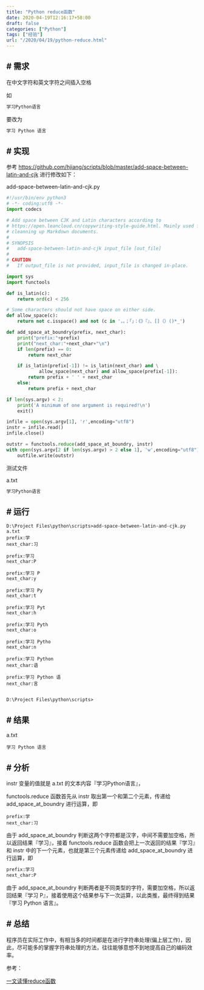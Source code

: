 ```yaml
---
title: "Python reduce函数"
date: 2020-04-19T12:16:17+58:00
draft: false
categories: ["Python"]
tags: ["经验"]
url: "/2020/04/19/python-reduce.html"
---
```


## # 需求

在中文字符和英文字符之间插入空格

如

```bash
学习Python语言
```

要改为

```bash
学习 Python 语言
```



## # 实现

参考 https://github.com/hjiang/scripts/blob/master/add-space-between-latin-and-cjk 进行修改如下：

add-space-between-latin-and-cjk.py

```python
#!/usr/bin/env python3
# -*- coding:utf8 -*-
import codecs

# Add space between CJK and Latin characters according to
# https://open.leancloud.cn/copywriting-style-guide.html. Mainly used for
# cleanning up Markdown documents.
#
# SYNOPSIS
#   add-space-between-latin-and-cjk input_file [out_file]
#
# CAUTION
#   If output_file is not provided, input_file is changed in-place.

import sys
import functools

def is_latin(c):
    return ord(c) < 256

# Some characters should not have space on either side.
def allow_space(c):
    return not c.isspace() and not (c in '，。；「」：《》『』、[]（）()*_')

def add_space_at_boundry(prefix, next_char):
    print("prefix:"+prefix)
    print("next_char:"+next_char+"\n")
    if len(prefix) == 0:
        return next_char

    if is_latin(prefix[-1]) != is_latin(next_char) and \
            allow_space(next_char) and allow_space(prefix[-1]):
        return prefix + ' ' + next_char
    else:
        return prefix + next_char

if len(sys.argv) < 2:
    print('A minimum of one argument is required!\n')
    exit()

infile = open(sys.argv[1], 'r',encoding="utf8")
instr = infile.read()
infile.close()

outstr = functools.reduce(add_space_at_boundry, instr)
with open(sys.argv[2 if len(sys.argv) > 2 else 1], 'w',encoding="utf8") as outfile:
    outfile.write(outstr)
```

测试文件

a.txt

```bash
学习Python语言
```



## # 运行

```
D:\Project Files\python\scripts>add-space-between-latin-and-cjk.py a.txt
prefix:学
next_char:习

prefix:学习
next_char:P

prefix:学习 P
next_char:y

prefix:学习 Py
next_char:t

prefix:学习 Pyt
next_char:h

prefix:学习 Pyth
next_char:o

prefix:学习 Pytho
next_char:n

prefix:学习 Python
next_char:语

prefix:学习 Python 语
next_char:言


D:\Project Files\python\scripts>
```



## # 结果

a.txt

```
学习 Python 语言
```



## # 分析

instr 变量的值就是 a.txt 的文本内容『学习Python语言』，

functools.reduce 函数首先从 instr 取出第一个和第二个元素，传递给 add_space_at_boundry 进行运算，即

```
prefix:学
next_char:习
```

由于 add_space_at_boundry  判断这两个字符都是汉字，中间不需要加空格，所以返回结果『学习』，接着 functools.reduce 函数会把上一次返回的结果『学习』和 instr 中的下一个元素，也就是第三个元素传递给 add_space_at_boundry 进行运算，即

```bash
prefix:学习
next_char:P
```

由于 add_space_at_boundry  判断两者是不同类型的字符，需要加空格，所以返回结果『学习 P』，接着使用这个结果参与下一次运算，以此类推，最终得到结果『学习 Python 语言』。



## # 总结

程序员在实际工作中，有相当多的时间都是在进行字符串处理(偏上层工作)，因此，尽可能多的掌握字符串处理的方法，往往能够意想不到地提高自己的编码效率。



参考：

[一文读懂reduce函数](https://zhuanlan.zhihu.com/p/122461275)